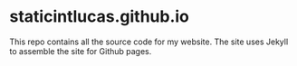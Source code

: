 # staticintlucas.github.io

This repo contains all the source code for my website. The site uses Jekyll to assemble the site for 
Github pages.
